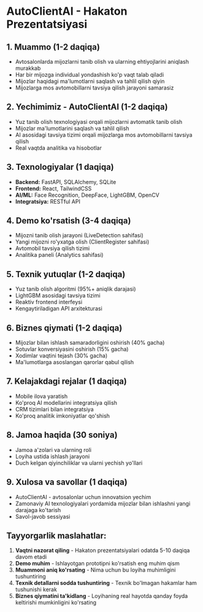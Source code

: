 # AutoClientAI - Hakaton Prezentatsiyasi

## 1. Muammo (1-2 daqiqa)

- Avtosalonlarda mijozlarni tanib olish va ularning ehtiyojlarini aniqlash murakkab
- Har bir mijozga individual yondashish ko'p vaqt talab qiladi
- Mijozlar haqidagi ma'lumotlarni saqlash va tahlil qilish qiyin
- Mijozlarga mos avtomobillarni tavsiya qilish jarayoni samarasiz

## 2. Yechimimiz - AutoClientAI (1-2 daqiqa)

- Yuz tanib olish texnologiyasi orqali mijozlarni avtomatik tanib olish
- Mijozlar ma'lumotlarini saqlash va tahlil qilish
- AI asosidagi tavsiya tizimi orqali mijozlarga mos avtomobillarni tavsiya qilish
- Real vaqtda analitika va hisobotlar

## 3. Texnologiyalar (1 daqiqa)

- **Backend:** FastAPI, SQLAlchemy, SQLite
- **Frontend:** React, TailwindCSS
- **AI/ML:** Face Recognition, DeepFace, LightGBM, OpenCV
- **Integratsiya:** RESTful API

## 4. Demo ko'rsatish (3-4 daqiqa)

- Mijozni tanib olish jarayoni (LiveDetection sahifasi)
- Yangi mijozni ro'yxatga olish (ClientRegister sahifasi)
- Avtomobil tavsiya qilish tizimi
- Analitika paneli (Analytics sahifasi)

## 5. Texnik yutuqlar (1-2 daqiqa)

- Yuz tanib olish algoritmi (95%+ aniqlik darajasi)
- LightGBM asosidagi tavsiya tizimi
- Reaktiv frontend interfeysi
- Kengaytiriladigan API arxitekturasi

## 6. Biznes qiymati (1-2 daqiqa)

- Mijozlar bilan ishlash samaradorligini oshirish (40% gacha)
- Sotuvlar konversiyasini oshirish (15% gacha)
- Xodimlar vaqtini tejash (30% gacha)
- Ma'lumotlarga asoslangan qarorlar qabul qilish

## 7. Kelajakdagi rejalar (1 daqiqa)

- Mobile ilova yaratish
- Ko'proq AI modellarini integratsiya qilish
- CRM tizimlari bilan integratsiya
- Ko'proq analitik imkoniyatlar qo'shish

## 8. Jamoa haqida (30 soniya)

- Jamoa a'zolari va ularning roli
- Loyiha ustida ishlash jarayoni
- Duch kelgan qiyinchiliklar va ularni yechish yo'llari

## 9. Xulosa va savollar (1 daqiqa)

- AutoClientAI - avtosalonlar uchun innovatsion yechim
- Zamonaviy AI texnologiyalari yordamida mijozlar bilan ishlashni yangi darajaga ko'tarish
- Savol-javob sessiyasi

## Tayyorgarlik maslahatlar:

1. **Vaqtni nazorat qiling** - Hakaton prezentatsiyalari odatda 5-10 daqiqa davom etadi
2. **Demo muhim** - Ishlayotgan prototipni ko'rsatish eng muhim qism
3. **Muammoni aniq ko'rsating** - Nima uchun bu loyiha muhimligini tushuntiring
4. **Texnik detallarni sodda tushuntiring** - Texnik bo'lmagan hakamlar ham tushunishi kerak
5. **Biznes qiymatini ta'kidlang** - Loyihaning real hayotda qanday foyda keltirishi mumkinligini ko'rsating
